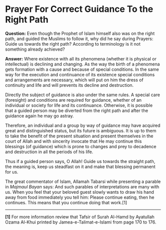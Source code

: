 Prayer For Correct Guidance To the Right Path
=============================================

**Question:** Even though the Prophet of Islam himself also was on the
right path, and guided the Muslims to follow it, why did he say during
Prayers: Guide us towards the right path? According to terminology is it
not something already achieved?

**Answer:** Where existence with all its phenomena (whether it is
physical or intellectual) is declining and changing. As the way the
birth of a phenomena gets formation with a cause and because of special
conditions. In the same way for the execution and continuance of its
existence special conditions and arrangements are necessary, which will
put on him the dress of continuity and life and will prevents its
decline and destruction.

Directly the subject of guidance is also under the same rules. A special
care (foresight) and conditions are required for guidance, whether of an
individual or society for life and its continuance. Otherwise, it is
possible that a guided person may be diverted from the right path and
after the guidance again he may go astray.

Therefore, an individual and a group by way of guidance may have
acquired great and distinguished status, but its future is ambiguous. It
is up to them to take the benefit of the present situation and present
themselves in the court of Allah and with sincerity invocate that He may
continue this blessings (of guidance) which is prone to changes and prey
to decadence and destruction in all the periods of his life.

Thus if a guided person says, O Allah! Guide us towards the straight
path, the meaning is, keep us steadfast on it and make that blessing
permanent for us.

The great commentator of Islam, Allamah Tabarsi while presenting a
parable in *Majmaul Bayan* says: And such parables of interpretations
are many with us. When you feel that your beloved guest slowly wants to
draw his hand away from food immediately you tell him: Please continue
eating, then he continues. This means that you continue doing that
work.[1]

------------------------------------------------------------------------

**[1]** For more information review that Tafsir of Surah Al-Hamd by
Ayatullah Ozama Al-Khui printed by Jamea-e-Talimat-e-Islami from page
170 to 176.
